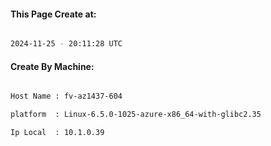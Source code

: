
   
#### This Page Create at:

```bash

2024-11-25 - 20:11:28 UTC

```

#### Create By Machine:

```bash

Host Name : fv-az1437-604

platform  : Linux-6.5.0-1025-azure-x86_64-with-glibc2.35

Ip Local  : 10.1.0.39

```


